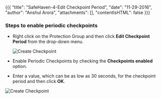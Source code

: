 {{{
  "title": "SafeHaven-4-Edit Checkpoint Period",
  "date": "11-29-2016",
  "author": "Anshul Arora",
  "attachments": [],
  "contentIsHTML": false
}}}

### Steps to enable periodic checkpoints

* Right click on the Protection Group and then click **Edit Checkpoint Period** from the drop-down menu.

  ![Create Checkpoint](../images/SH4.0/editcheckpoint1.png)  

*  Enable Periodic Checkpoints by checking the **Checkpoints enabled** option.  

*  Enter a value, which can be as low as 30 seconds, for the checkpoint period and then click **OK**.

  ![Create Checkpoint](../images/SH4.0/editcheckpoint2.png)
